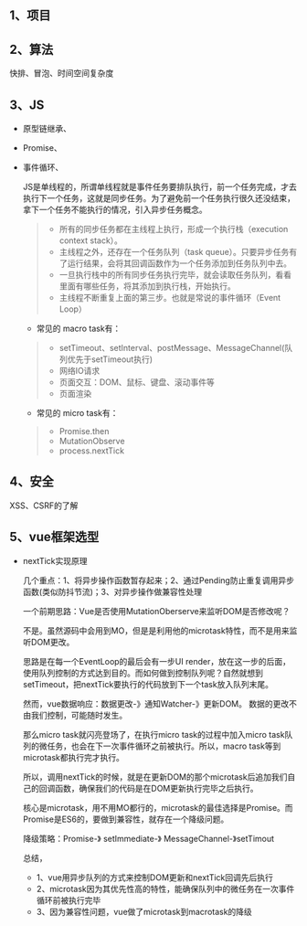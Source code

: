 ## 1、项目

## 2、算法
快排、冒泡、时间空间复杂度

## 3、JS
- 原型链继承、
- Promise、
- 事件循环、

    JS是单线程的，所谓单线程就是事件任务要排队执行，前一个任务完成，才去执行下一个任务，这就是同步任务。为了避免前一个任务执行很久还没结束，拿下一个任务不能执行的情况，引入异步任务概念。

    > - 所有的同步任务都在主线程上执行，形成一个执行栈（execution context stack）。
    > - 主线程之外，还存在一个任务队列（task queue）。只要异步任务有了运行结果，会将其回调函数作为一个任务添加到任务队列中去。
    > - 一旦执行栈中的所有同步任务执行完毕，就会读取任务队列，看看里面有哪些任务，将其添加到执行栈，开始执行。
    > - 主线程不断重复上面的第三步。也就是常说的事件循环（Event Loop）

    - 常见的 macro task有：
    > - setTimeout、setInterval、postMessage、MessageChannel(队列优先于setTimeout执行)
    > - 网络IO请求
    > - 页面交互：DOM、鼠标、键盘、滚动事件等
    > - 页面渲染

    - 常见的 micro task有：
    > - Promise.then
    > - MutationObserve
    > - process.nextTick

## 4、安全
XSS、CSRF的了解

## 5、vue框架选型
- nextTick实现原理

    几个重点：1、将异步操作函数暂存起来；2、通过Pending防止重复调用异步函数(类似防抖节流)；3、对异步操作做兼容性处理

    一个前期思路：Vue是否使用MutationOberserve来监听DOM是否修改呢？

    不是。虽然源码中会用到MO，但是是利用他的microtask特性，而不是用来监听DOM更改。

    思路是在每一个EventLoop的最后会有一步UI render，放在这一步的后面，使用队列控制的方式达到目的。而如何做到控制队列呢？自然就想到setTimeout，把nextTick要执行的代码放到下一个task放入队列末尾。

    然而，vue数据响应：数据更改-》通知Watcher-》更新DOM。 数据的更改不由我们控制，可能随时发生。

    那么micro task就闪亮登场了，在执行micro task的过程中加入micro task队列的微任务，也会在下一次事件循环之前被执行。所以，macro task等到microtask都执行完才执行。

    所以，调用nextTick的时候，就是在更新DOM的那个microtask后追加我们自己的回调函数，确保我们的代码是在DOM更新执行完毕之后执行。

    核心是microtask，用不用MO都行的，microtask的最佳选择是Promise。而Promise是ES6的，要做到兼容性，就存在一个降级问题。

    降级策略：Promise-》 setImmediate-》 MessageChannel-》setTimout

    总结，
    - 1、vue用异步队列的方式来控制DOM更新和nextTick回调先后执行
    - 2、microtask因为其优先性高的特性，能确保队列中的微任务在一次事件循环前被执行完毕
    - 3、因为兼容性问题，vue做了microtask到macrotask的降级

    ```js

    ```
